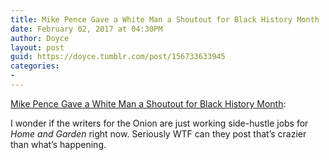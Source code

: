 ```yaml
---
title: Mike Pence Gave a White Man a Shoutout for Black History Month
date: February 02, 2017 at 04:30PM
author: Doyce
layout: post
guid: https://doyce.tumblr.com/post/156733633945
categories:
- 
--- 
```


<a href="http://thegrapevine.theroot.com/mike-pence-gave-a-white-man-a-shoutout-for-black-histor-1791901359?utm_source=recirculation&utm_medium=recirculation&utm_campaign=thursdayPM">Mike Pence Gave a White Man a Shoutout for Black History Month</a>: <p>I wonder if the writers for the Onion are just working side-hustle jobs for <em>Home and Garden</em> right now. Seriously WTF can they post that’s crazier than what’s happening.</p> 

